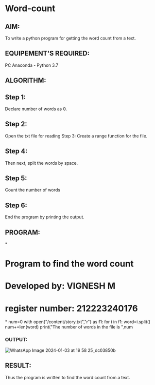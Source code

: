 # Word-count
## AIM:
To write a python program for getting the word count from a text.
## EQUIPEMENT'S REQUIRED: 
PC
Anaconda - Python 3.7
## ALGORITHM: 
## Step 1:
Declare number of words as 0.
## Step 2:
Open the txt file for reading
Step 3:
Create a range function for the file.
## Step 4:
Then next, split the words by space.
## Step 5:
Count the number of words
## Step 6:
End the program by printing the output.

## PROGRAM:
\*
# Program to find the word count
# Developed by: VIGNESH M
# register number: 212223240176
\*
num=0
with open("/content/story.txt","r") as f1:
for i in f1:
word=i.split()
num+=len(word)
print("The number of words in the file is ",num
### OUTPUT:
![WhatsApp Image 2024-01-03 at 19 58 25_dc03850b](https://github.com/vigneshvickyu/Word-count/assets/151948835/95640483-7d14-43f7-a818-32c4dc2b8efc)


## RESULT:
Thus the program is written to find the word count from a text.
